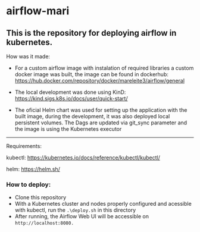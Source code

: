 # airflow-mari

This is the repository for deploying airflow in kubernetes.
-----
How was it made:
* For a custom airflow image with instalation of required libraries a custom docker image was built, the image can be found in dockerhub: https://hub.docker.com/repository/docker/mareleite3/airflow/general
  
* The local development was done using KinD: https://kind.sigs.k8s.io/docs/user/quick-start/
* The oficial Helm chart was used for setting up the application with the built image, during the development, it was also deployed local persistent volumes. The Dags are updated via git_sync parameter and the image is using the Kubernetes executor

----
Requirements:

kubectl: https://kubernetes.io/docs/reference/kubectl/kubectl/ 

helm: https://helm.sh/

### How to deploy:
* Clone this repository
* With a Kubernetes cluster and nodes properly configured and acessible with kubectl, run the `.\deploy.sh` in this directory
* After running, the Airflow Web UI will be accessible on `http://localhost:8080.`
